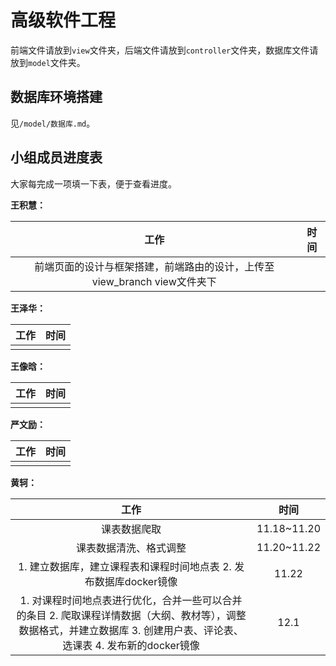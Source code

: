 #  高级软件工程

前端文件请放到`view`文件夹，后端文件请放到`controller`文件夹，数据库文件请放到`model`文件夹。


## 数据库环境搭建

见`/model/数据库.md`。



## 小组成员进度表

大家每完成一项填一下表，便于查看进度。

**王积慧：**

| 工作 | 时间 |
| :--: | :------: |
| 前端页面的设计与框架搭建，前端路由的设计，上传至view_branch view文件夹下  |          |

**王泽华：**

| 工作 | 时间 |
| :--: | :------: |
|      |          |

**王像晗：**

| 工作 | 时间 |
| :--: | :------: |
|      |          |

**严文励：**

| 工作 | 时间 |
| :--: | :------: |
|      |          |

**黄轲：**

|                             工作                             |    时间     |
| :----------------------------------------------------------: | :---------: |
|                         课表数据爬取                         | 11.18~11.20 |
|                    课表数据清洗、格式调整                    | 11.20~11.22 |
| 1. 建立数据库，建立课程表和课程时间地点表  2. 发布数据库docker镜像 |    11.22    |
| 1. 对课程时间地点表进行优化，合并一些可以合并的条目  2. 爬取课程详情数据（大纲、教材等），调整数据格式，并建立数据库  3. 创建用户表、评论表、选课表  4. 发布新的docker镜像 |    12.1     |


